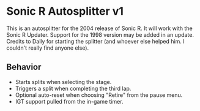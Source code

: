 # Sonic R Autosplitter v1
This is an autosplitter for the 2004 release of Sonic R. It will work with the Sonic R Updater. Support for the 1998 version may be added in an update. Credits to Daily for starting the splitter (and whoever else helped him. I couldn't really find anyone else).
## Behavior
* Starts splits when selecting the stage.
* Triggers a split when completing the third lap.
* Optional auto-reset when choosing "Retire" from the pause menu.
* IGT support pulled from the in-game timer.
